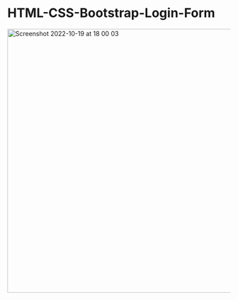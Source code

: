 # HTML-CSS-Bootstrap-Login-Form

<img width="595" alt="Screenshot 2022-10-19 at 18 00 03" src="https://user-images.githubusercontent.com/42389395/196756633-9850b4f1-3cd6-4014-83be-991ca09610a1.png">
